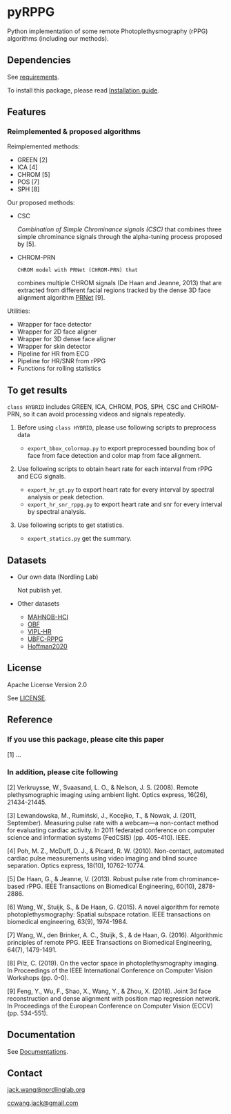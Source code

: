 # pyRPPG

Python implementation of some remote Photoplethysmography (rPPG) algorithms (including our methods).

## Dependencies

See [requirements](./requirements.txt).

To install this package, please read [Installation guide](./installation.md).

## Features

### Reimplemented & proposed algorithms

Reimplemented methods:

- GREEN [2]
- ICA [4]
- CHROM [5]
- POS [7]
- SPH [8]

Our proposed methods:

- CSC

  _Combination of Simple Chrominance signals (CSC)_ that combines three simple chrominance signals through the alpha-tuning process proposed by [5].

- CHROM-PRN

      CHROM model with PRNet (CHROM-PRN) that

  combines multiple CHROM signals (De Haan and Jeanne, 2013) that are extracted from different facial regions tracked by the dense 3D face alignment algorithm [PRNet](https://github.com/YadiraF/PRNet) [9].

Utilities:

- Wrapper for face detector
- Wrapper for 2D face aligner
- Wrapper for 3D dense face aligner
- Wrapper for skin detector
- Pipeline for HR from ECG
- Pipeline for HR/SNR from rPPG
- Functions for rolling statistics

## To get results

`class HYBRID` includes GREEN, ICA, CHROM, POS, SPH, CSC and CHROM-PRN, so it can avoid processing videos and signals repeatedly.

1. Before using `class HYBRID`, please use following scripts to preprocess data

   - `export_bbox_colormap.py` to export preprocessed bounding box of face from face detection and color map from face alignment.

2. Use following scripts to obtain heart rate for each interval from rPPG and ECG signals.

   - `export_hr_gt.py` to export heart rate for every interval by spectral analysis or peak detection.
   - `export_hr_snr_rppg.py` to export heart rate and snr for every interval by spectral analysis.

3. Use following scripts to get statistics.

   - `export_statics.py` get the summary.

## Datasets

- Our own data (Nordling Lab)

  Not publish yet.

- Other datasets

  - [MAHNOB-HCI](https://mahnob-db.eu/hci-tagging/)
  - [OBF](https://ieeexplore.ieee.org/document/8373836)
  - [VIPL-HR](https://vipl.ict.ac.cn/view_database.php?id=15)
  - [UBFC-RPPG](https://sites.google.com/view/ybenezeth/ubfcrppg)
  - [Hoffman2020](https://data.4tu.nl/articles/dataset/Public_Benchmark_Dataset_for_Testing_rPPG_Algorithm_Performance/12684059)

## License

Apache License Version 2.0

See [LICENSE](./LICENSE).

## Reference

### If you use this package, please cite this paper

[1] ...

### In addition, please cite following

[2] Verkruysse, W., Svaasand, L. O., & Nelson, J. S. (2008). Remote plethysmographic imaging using ambient light. Optics express, 16(26), 21434-21445.

[3] Lewandowska, M., Rumiński, J., Kocejko, T., & Nowak, J. (2011, September). Measuring pulse rate with a webcam—a non-contact method for evaluating cardiac activity. In 2011 federated conference on computer science and information systems (FedCSIS) (pp. 405-410). IEEE.

[4] Poh, M. Z., McDuff, D. J., & Picard, R. W. (2010). Non-contact, automated cardiac pulse measurements using video imaging and blind source separation. Optics express, 18(10), 10762-10774.

[5] De Haan, G., & Jeanne, V. (2013). Robust pulse rate from chrominance-based rPPG. IEEE Transactions on Biomedical Engineering, 60(10), 2878-2886.

[6] Wang, W., Stuijk, S., & De Haan, G. (2015). A novel algorithm for remote photoplethysmography: Spatial subspace rotation. IEEE transactions on biomedical engineering, 63(9), 1974-1984.

[7] Wang, W., den Brinker, A. C., Stuijk, S., & de Haan, G. (2016). Algorithmic principles of remote PPG. IEEE Transactions on Biomedical Engineering, 64(7), 1479-1491.

[8] Pilz, C. (2019). On the vector space in photoplethysmography imaging. In Proceedings of the IEEE International Conference on Computer Vision Workshops (pp. 0-0).

[9] Feng, Y., Wu, F., Shao, X., Wang, Y., & Zhou, X. (2018). Joint 3d face reconstruction and dense alignment with position map regression network. In Proceedings of the European Conference on Computer Vision (ECCV) (pp. 534-551).

## Documentation

See [Documentations](./documentation.md).

## Contact

jack.wang@nordlinglab.org

ccwang.jack@gmail.com

<!--
https://sphinxcontrib-napoleon.readthedocs.io/en/latest/example_google.html
https://www.datacamp.com/community/tutorials/docstrings-python
https://google.github.io/styleguide/pyguide.html
-->
